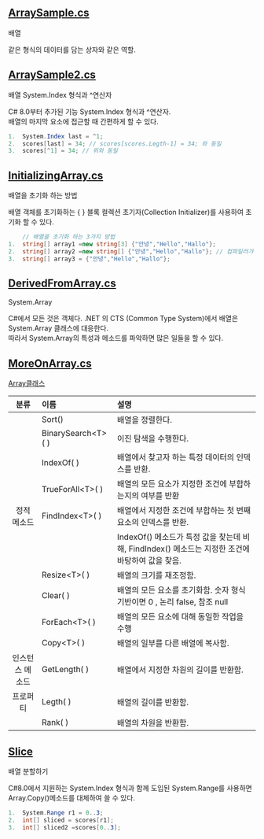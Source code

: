 ## [ArraySample.cs](https://github.com/twozeronine/Csharp_Study/blob/main/Array_Collection_Indexer/ArraySample.cs)

배열

같은 형식의 데이터를 담는 상자와 같은 역할.

## [ArraySample2.cs](https://github.com/twozeronine/Csharp_Study/blob/main/Array_Collection_Indexer/ArraySample2.cs)

배열 System.Index 형식과 ^연산자

C# 8.0부터 추가된 기능 System.Index 형식과 ^연산자.  
배열의 마지막 요소에 접근할 때 간편하게 할 수 있다.

```c#
1.  System.Index last = ^1;
2.  scores[last] = 34; // scores[scores.Legth-1] = 34; 와 동일
3.  scores[^1] = 34; // 위와 동일
```

## [InitializingArray.cs](https://github.com/twozeronine/Csharp_Study/blob/main/Array_Collection_Indexer/InitializingArray.cs)

배열을 초기화 하는 방법

배열 객체를 초기화하는 { } 블록 컬렉션 초기자(Collection Initializer)를 사용하여 초기화 할 수 있다.

```c#
    // 배열을 초기화 하는 3가지 방법
1.  string[] array1 =new string[3] {"안녕","Hello","Hallo"};
2.  string[] array2 =new string[] {"안녕","Hello","Hallo"}; // 컴파일러가 첫번째와 동일하게 초기화한 실행파일을 만듬.
3.  string[] array3 = {"안녕","Hello","Hallo"};
```

## [DerivedFromArray.cs](https://github.com/twozeronine/Csharp_Study/blob/main/Array_Collection_Indexer/DerivedFromArray.cs)

System.Array

C#에서 모든 것은 객체다. .NET 의 CTS (Common Type System)에서 배열은 System.Array 클래스에 대응한다.  
따라서 System.Array의 특성과 메소드를 파악하면 많은 일들을 할 수 있다.

## [MoreOnArray.cs](https://github.com/twozeronine/Csharp_Study/blob/main/Array_Collection_Indexer/MoreOnArray.cs)

[Array클래스](https://docs.microsoft.com/ko-kr/dotnet/api/system.array?view=net-5.0)

|      분류       | 이름                | 설명                                                                                                |
| :-------------: | :------------------ | :-------------------------------------------------------------------------------------------------- |
|                 | Sort()              | 배열을 정렬한다.                                                                                    |
|                 | BinarySearch\<T>( ) | 이진 탐색을 수행한다.                                                                               |
|                 | IndexOf( )          | 배열에서 찾고자 하는 특정 데이터의 인덱스를 반환.                                                   |
|                 | TrueForAll\<T>( )   | 배열의 모든 요소가 지정한 조건에 부합하는지의 여부를 반환                                           |
|   정적 메소드   | FindIndex\<T>( )    | 배열에서 지정한 조건에 부합하는 첫 번째 요소의 인덱스를 반환.                                       |
|                 |                     | IndexOf() 메소드가 특정 값을 찾는데 비해, FindIndex<T>() 메소드는 지정한 조건에 바탕하여 값을 찾음. |
|                 | Resize\<T>( )       | 배열의 크기를 재조정함.                                                                             |
|                 | Clear( )            | 배열의 모든 요소를 초기화함. 숫자 형식 기반이면 0 , 논리 false, 참조 null                           |
|                 | ForEach\<T>( )      | 배열의 모든 요소에 대해 동일한 작업을 수행                                                          |
|                 | Copy\<T>( )         | 배열의 일부를 다른 배열에 복사함.                                                                   |
| 인스턴스 메소드 | GetLength( )        | 배열에서 지정한 차원의 길이를 반환함.                                                               |
|    프로퍼티     | Legth( )            | 배열의 길이를 반환함.                                                                               |
|                 | Rank( )             | 배열의 차원을 반환함.                                                                               |

## [Slice](https://github.com/twozeronine/Csharp_Study/blob/main/Array_Collection_Indexer/MoreOnArray.cs)

배열 분할하기

C#8.0에서 지원하는 System.Index 형식과 함께 도입된 System.Range를 사용하면 Array.Copy()메소드를 대체하여 쓸 수 있다.

```c#
1.  System.Range r1 = 0..3;
2.  int[] sliced = scores[r1];
3.  int[] sliced2 =scores[0..3];
```
